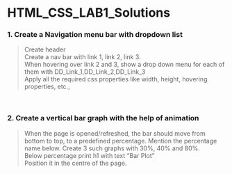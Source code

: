 # HTML_CSS_LAB1_Solutions

### 1. Create a Navigation menu bar with dropdown list
> Create header <br>
> Create a nav bar with link 1, link 2, link 3. <br>
> When hovering over link 2 and 3, show a drop down menu for each of
them with DD_Link_1,DD_Link_2,DD_Link_3 <br>
> Apply all the required css properties like width, height, hovering
properties, etc., <br> 

<br>

### 2. Create a vertical bar graph with the help of animation
> When the page is opened/refreshed, the bar should move from bottom to top, to a predefined percentage. Mention the percentage name below.
  Create 3 such graphs with 30%, 40% and 80%. <br>
> Below percentage print h1 with text “Bar Plot” <br>
> Position it in the centre of the page. <br>
